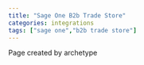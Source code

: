 ```yaml
---
title: "Sage One B2b Trade Store"
categories: integrations
tags: ["sage one","b2b trade store"]
---
```

Page created by archetype